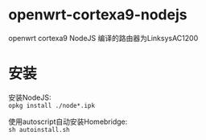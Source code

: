# openwrt-cortexa9-nodejs

openwrt cortexa9 NodeJS 编译的路由器为LinksysAC1200

# 安装
安装NodeJS:  
`opkg install ./node*.ipk`

使用autoscript自动安装Homebridge:  
`sh autoinstall.sh`
